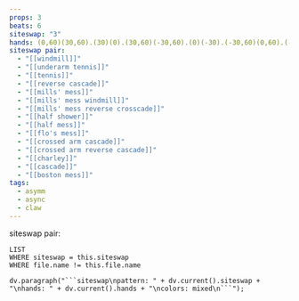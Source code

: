 ```yaml
---
props: 3
beats: 6
siteswap: "3"
hands: (0,60)(30,60).(30)(0).(30,60)(-30,60).(0)(-30).(-30,60)(0,60).(-30)(30).
siteswap pair:
  - "[[windmill]]"
  - "[[underarm tennis]]"
  - "[[tennis]]"
  - "[[reverse cascade]]"
  - "[[mills' mess]]"
  - "[[mills' mess windmill]]"
  - "[[mills' mess reverse crosscade]]"
  - "[[half shower]]"
  - "[[half mess]]"
  - "[[flo's mess]]"
  - "[[crossed arm cascade]]"
  - "[[crossed arm reverse cascade]]"
  - "[[charley]]"
  - "[[cascade]]"
  - "[[boston mess]]"
tags:
  - asymm
  - async
  - claw
---
```


siteswap pair:
```dataview
LIST
WHERE siteswap = this.siteswap
WHERE file.name != this.file.name
```
```dataviewjs
dv.paragraph("```siteswap\npattern: " + dv.current().siteswap + "\nhands: " + dv.current().hands + "\ncolors: mixed\n```");
```
